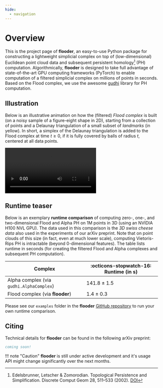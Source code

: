 ```yaml
---
hide:
  - navigation
---
```


# Overview

This is the project page of **flooder**, an easy-to-use Python package for constructing a lightweight simplicial complex on top of (low-dimensional) Euclidean point cloud data and subsequent persistent homology[^1] (PH) computation. Algorithmically, **flooder** is designed to take full advantage of state-of-the-art GPU computing frameworks (PyTorch) to enable computation of a filtered simplicial complex on millions of points in seconds. Based on the Flood complex, we use the awesome [gudhi](https://gudhi.inria.fr/) library for PH computation.

[^1]: Edelsbrunner, Letscher & Zomorodian. Topological Persistence and Simplification. Discrete Comput Geom 28, 511–533 (2002). [DOI](https://doi.org/10.1007/s00454-002-2885-2)


## Illustration

Below is an illustrative animation on how the (filtered) *Flood complex* is built (on a noisy sample of a figure-eight shape in 2D), starting from a collection of points and a Delaunay triangulation of a small subset of *landmarks* (in yellow). In short, a simplex of the Delaunay triangulation is added to the Flood complex at time $t\geq 0$, if it is fully covered by balls of radius $t$, centered at all data points.

<video style="max-width: 100%; height: auto;" controls>
  <source src="videos/DelaunayCover8crop.mp4" type="video/mp4" title="Flooder Animation">
</video>

## Runtime teaser

Below is an exemplary **runtime comparison** of computing zero-, one-, and two-dimensional Flood and Alpha PH on 1M points in 3D (using an NVIDIA H100 NVL GPU). The data used in this comparison is the *3D swiss cheese data* also used in the experiments of our arXiv preprint. Note that on point clouds of this size (in fact, even at much lower scale), computing Vietoris-Rips PH is intractable (beyond 0-dimensional features). The table lists runtime in seconds (for creating the filtered Flood and Alpha complexes and subsequent PH computation).

| **Complex**      | :octicons-stopwatch-16: Runtime (in s) |
| ----------- | ------------------------------------ |
| Alpha complex (via `gudhi.AlphaComplex`)       | 141.8 $\pm$ 1.5  |
| Flood complex (via **flooder**)                | 1.4 $\pm$ 0.3  |

Please see our `examples` folder in the **flooder** [GitHub repository](https://github.com/plus-rkwitt/flooder/) to run your own runtime comparison.

## Citing

Technical details for **flooder** can be found in the following arXiv preprint:

```bibtex
coming soon!
```


!!! note "Caution"
    **flooder** is still under active development and it's usage API might change
    significantly over the next months.
